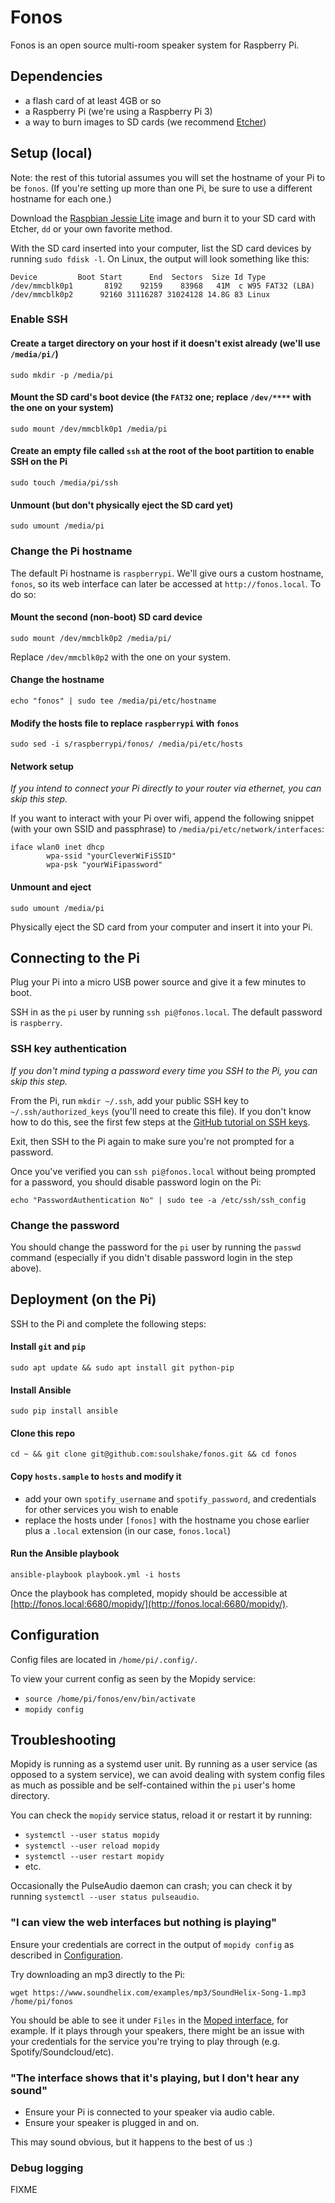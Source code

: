 # Fonos

Fonos is an open source multi-room speaker system for Raspberry Pi.

## Dependencies

- a flash card of at least 4GB or so
- a Raspberry Pi (we're using a Raspberry Pi 3)
- a way to burn images to SD cards (we recommend [Etcher](https://etcher.io/))

## Setup (local)

Note: the rest of this tutorial assumes you will set the hostname of your Pi to be `fonos`. (If you're setting up more than one Pi, be sure to use a different hostname for each one.)

Download the [Raspbian Jessie Lite](https://www.raspberrypi.org/downloads/raspbian/) image and burn it to your SD card with Etcher, `dd` or your own favorite method.

With the SD card inserted into your computer, list the SD card devices by running `sudo fdisk -l`. On Linux, the output will look something like this:

```
Device         Boot Start      End  Sectors  Size Id Type
/dev/mmcblk0p1       8192    92159    83968   41M  c W95 FAT32 (LBA)
/dev/mmcblk0p2      92160 31116287 31024128 14.8G 83 Linux
```

### Enable SSH

#### Create a target directory on your host if it doesn't exist already (we'll use `/media/pi/`)

`sudo mkdir -p /media/pi`

#### Mount the SD card's boot device (the `FAT32` one; replace `/dev/****` with the one on your system)

`sudo mount /dev/mmcblk0p1 /media/pi`

#### Create an empty file called `ssh` at the root of the boot partition to enable SSH on the Pi

`sudo touch /media/pi/ssh`

#### Unmount (but don't physically eject the SD card yet)

`sudo umount /media/pi`

### Change the Pi hostname

The default Pi hostname is `raspberrypi`. We'll give ours a custom hostname, `fonos`, so its web interface can later be accessed at `http://fonos.local`. To do so:

####  Mount the second (non-boot) SD card device

`sudo mount /dev/mmcblk0p2 /media/pi/`

Replace `/dev/mmcblk0p2` with the one on your system.

#### Change the hostname

`echo "fonos" | sudo tee /media/pi/etc/hostname`

#### Modify the hosts file to replace `raspberrypi` with `fonos`

`sudo sed -i s/raspberrypi/fonos/ /media/pi/etc/hosts`

#### Network setup

_If you intend to connect your Pi directly to your router via ethernet, you can skip this step._

If you want to interact with your Pi over wifi, append the following snippet (with your own SSID and passphrase) to `/media/pi/etc/network/interfaces`:

```
iface wlan0 inet dhcp
        wpa-ssid "yourCleverWiFiSSID"
        wpa-psk "yourWiFipassword"
```

#### Unmount and eject

`sudo umount /media/pi`

Physically eject the SD card from your computer and insert it into your Pi.

## Connecting to the Pi

Plug your Pi into a micro USB power source and give it a few minutes to boot.

SSH in as the `pi` user by running `ssh pi@fonos.local`. The default password is `raspberry`.

### SSH key authentication

_If you don't mind typing a password every time you SSH to the Pi, you can skip this step._

From the Pi, run `mkdir ~/.ssh`, add your public SSH key to `~/.ssh/authorized_keys` (you'll need to create this file). If you don't know how to do this, see the first few steps at the [GitHub tutorial on SSH keys](https://help.github.com/articles/connecting-to-github-with-ssh/).

Exit, then SSH to the Pi again to make sure you're not prompted for a password.

Once you've verified you can `ssh pi@fonos.local` without being prompted for a password, you should disable password login on the Pi:

`echo "PasswordAuthentication No" | sudo tee -a /etc/ssh/ssh_config`

### Change the password

You should change the password for the `pi` user by running the `passwd` command (especially if you didn't disable password login in the step above).

## Deployment (on the Pi)

SSH to the Pi and complete the following steps:

#### Install `git` and `pip`

`sudo apt update && sudo apt install git python-pip`

#### Install Ansible

`sudo pip install ansible`

#### Clone this repo

`cd ~ && git clone git@github.com:soulshake/fonos.git && cd fonos`

#### Copy `hosts.sample` to `hosts` and modify it

- add your own `spotify_username` and `spotify_password`, and credentials for other services you wish to enable
- replace the hosts under `[fonos]` with the hostname you chose earlier plus a `.local` extension (in our case, `fonos.local`)

#### Run the Ansible playbook

`ansible-playbook playbook.yml -i hosts`

Once the playbook has completed, mopidy should be accessible at [http://fonos.local:6680/mopidy/](http://fonos.local:6680/mopidy/).

## Configuration

Config files are located in `/home/pi/.config/`. 

To view your current config as seen by the Mopidy service:

- `source /home/pi/fonos/env/bin/activate`
- `mopidy config`


## Troubleshooting

Mopidy is running as a systemd user unit. By running as a user service (as opposed to a system service), we can avoid dealing with system config files as much as possible and be self-contained within the `pi` user's home directory.

You can check the `mopidy` service status, reload it or restart it by running:

- `systemctl --user status mopidy`
- `systemctl --user reload mopidy`
- `systemctl --user restart mopidy`
- etc.

Occasionally the PulseAudio daemon can crash; you can check it by running `systemctl --user status pulseaudio`.


### "I can view the web interfaces but nothing is playing"

Ensure your credentials are correct in the output of `mopidy config` as described in [Configuration](#Configuration).

Try downloading an mp3 directly to the Pi:

`wget https://www.soundhelix.com/examples/mp3/SoundHelix-Song-1.mp3 /home/pi/fonos`

You should be able to see it under `Files` in the [Moped interface](http://fonos.local:6680/moped), for example. If it plays through your speakers, there might be an issue with your credentials for the service you're trying to play through (e.g. Spotify/Soundcloud/etc).


### "The interface shows that it's playing, but I don't hear any sound"

- Ensure your Pi is connected to your speaker via audio cable.
- Ensure your speaker is plugged in and on.

This may sound obvious, but it happens to the best of us :)


### Debug logging

FIXME
